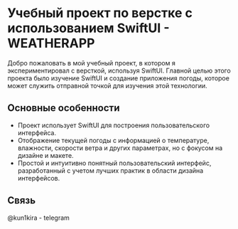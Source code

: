 # Учебный проект по верстке с использованием SwiftUI - WEATHERAPP

Добро пожаловать в мой учебный проект, в котором я экспериментировал с версткой, используя SwiftUI. Главной целью этого проекта было изучение SwiftUI и создание приложения погоды, которое может служить отправной точкой для изучения этой технологии.

## Основные особенности

- Проект использует SwiftUI для построения пользовательского интерфейса.
- Отображение текущей погоды с информацией о температуре, влажности, скорости ветра и других параметрах, но с фокусом на дизайне и макете.
- Простой и интуитивно понятный пользовательский интерфейс, разработанный с учетом лучших практик в области дизайна интерфейсов.

## Связь

@kun1kira - telegram

